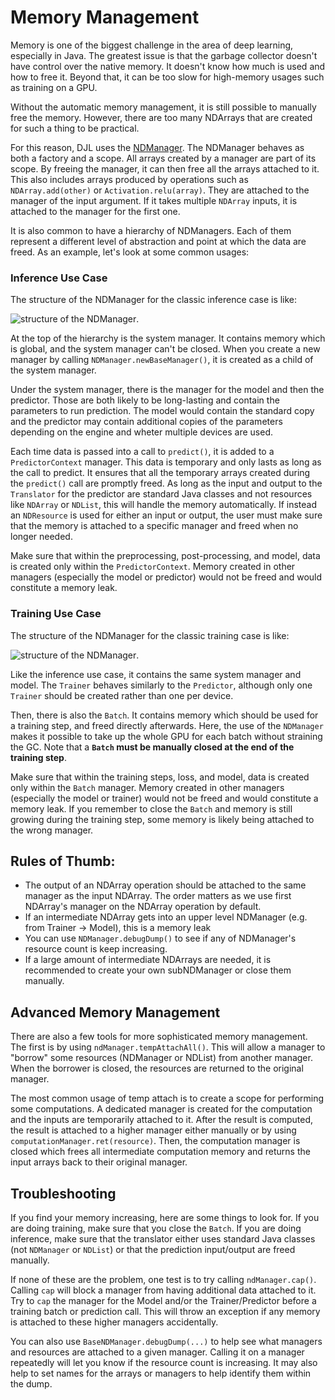 # Memory Management

Memory is one of the biggest challenge in the area of deep learning, especially in Java.
The greatest issue is that the garbage collector doesn't have control over the native memory.
It doesn't know how much is used and how to free it.
Beyond that, it can be too slow for high-memory usages such as training on a GPU.

Without the automatic memory management, it is still possible to manually free the memory.
However, there are too many NDArrays that are created for such a thing to be practical.

For this reason, DJL uses the [NDManager](https://javadoc.io/doc/ai.djl/api/latest/ai/djl/ndarray/NDManager.html).
The NDManager behaves as both a factory and a scope.
All arrays created by a manager are part of its scope.
By freeing the manager, it can then free all the arrays attached to it.
This also includes arrays produced by operations such as `NDArray.add(other)` or `Activation.relu(array)`.
They are attached to the manager of the input argument.
If it takes multiple `NDArray` inputs, it is attached to the manager for the first one.

It is also common to have a hierarchy of NDManagers.
Each of them represent a different level of abstraction and point at which the data are freed.
As an example, let's look at some common usages:

### Inference Use Case

The structure of the NDManager for the classic inference case is like:

![structure of the NDManager](https://raw.githubusercontent.com/deepjavalibrary/djl/master/docs/development/img/ndmanager_structure_for_inference.png).

At the top of the hierarchy is the system manager.
It contains memory which is global, and the system manager can't be closed.
When you create a new manager by calling `NDManager.newBaseManager()`, it is created as a child of the system manager.

Under the system manager, there is the manager for the model and then the predictor.
Those are both likely to be long-lasting and contain the parameters to run prediction.
The model would contain the standard copy and the predictor may contain additional copies of the parameters depending on the engine and wheter multiple devices are used.

Each time data is passed into a call to `predict()`, it is added to a `PredictorContext` manager.
This data is temporary and only lasts as long as the call to predict.
It ensures that all the temporary arrays created during the `predict()` call are promptly freed.
As long as the input and output to the `Translator` for the predictor are standard Java classes and not resources like `NDArray` or `NDList`, this will handle the memory automatically.
If instead an `NDResource` is used for either an input or output, the user must make sure that the memory is attached to a specific manager and freed when no longer needed.

Make sure that within the preprocessing, post-processing, and model, data is created only within the `PredictorContext`.
Memory created in other managers (especially the model or predictor) would not be freed and would constitute a memory leak.

### Training Use Case

The structure of the NDManager for the classic training case is like:

![structure of the NDManager](https://github.com/deepjavalibrary/djl/blob/master/docs/development/img/ndmanager_structure_for_training.png?raw=true).

Like the inference use case, it contains the same system manager and model.
The `Trainer` behaves similarly to the `Predictor`, although only one `Trainer` should be created rather than one per device.

Then, there is also the `Batch`.
It contains memory which should be used for a training step, and freed directly afterwards.
Here, the use of the `NDManager` makes it possible to take up the whole GPU for each batch without straining the GC.
Note that a **`Batch` must be manually closed at the end of the training step**.

Make sure that within the training steps, loss, and model, data is created only within the `Batch` manager.
Memory created in other managers (especially the model or trainer) would not be freed and would constitute a memory leak.
If you remember to close the `Batch` and memory is still growing during the training step, some memory is likely being attached to the wrong manager.

## Rules of Thumb:

* The output of an NDArray operation should be attached to the same manager as the input NDArray. The order matters as we use first NDArray's manager on the NDArray operation by default.
* If an intermediate NDArray gets into an upper level NDManager (e.g. from Trainer -> Model), this is a memory leak
* You can use `NDManager.debugDump()` to see if any of NDManager's resource count is keep increasing.
* If a large amount of intermediate NDArrays are needed, it is recommended to create your own subNDManager or close them manually.

## Advanced Memory Management

There are also a few tools for more sophisticated memory management.
The first is by using `ndManager.tempAttachAll()`.
This will allow a manager to "borrow" some resources (NDManager or NDList) from another manager.
When the borrower is closed, the resources are returned to the original manager.

The most common usage of temp attach is to create a scope for performing some computations.
A dedicated manager is created for the computation and the inputs are temporarily attached to it.
After the result is computed, the result is attached to a higher manager either manually or by using `computationManager.ret(resource)`.
Then, the computation manager is closed which frees all intermediate computation memory and returns the input arrays back to their original manager.

## Troubleshooting

If you find your memory increasing, here are some things to look for.
If you are doing training, make sure that you close the `Batch`.
If you are doing inference, make sure that the translator either uses standard Java classes (not `NDManager` or `NDList`) or that the prediction input/output are freed manually.

If none of these are the problem, one test is to try calling `ndManager.cap()`.
Calling `cap` will block a manager from having additional data attached to it.
Try to `cap` the manager for the Model and/or the Trainer/Predictor before a training batch or prediction call.
This will throw an exception if any memory is attached to these higher managers accidentally.

You can also use `BaseNDManager.debugDump(...)` to help see what managers and resources are attached to a given manager.
Calling it on a manager repeatedly will let you know if the resource count is increasing.
It may also help to set names for the arrays or managers to help identify them within the dump.